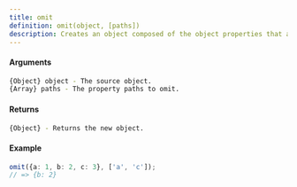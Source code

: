 ```yaml
---
title: omit
definition: omit(object, [paths])
description: Creates an object composed of the object properties that are not included in the given `paths`.
---
```



#### Arguments


```bash
{Object} object - The source object.
{Array} paths - The property paths to omit.
```


#### Returns


```bash
{Object} - Returns the new object.
```


#### Example


```ts
omit({a: 1, b: 2, c: 3}, ['a', 'c']);
// => {b: 2}
```